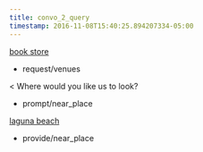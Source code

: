 ```yaml
---
title: convo_2_query
timestamp: 2016-11-08T15:40:25.894207334-05:00
---
```


[book store](type)
* request/venues

< Where would you like us to look?
* prompt/near_place

[laguna beach](location/place)
* provide/near_place
